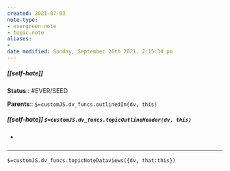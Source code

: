 ```yaml
---
created: 2021-07-03
note-type:
- evergreen-note
- topic-note
aliases:
-
date modified: Sunday, September 26th 2021, 2:15:30 pm
---
```


##### [[self-hate]]

**Status**:: #EVER/SEED

**Parents**:: 
`$=customJS.dv_funcs.outlinedIn(dv, this)`

##### [[self-hate]] `$=customJS.dv_funcs.topicOutlineHeader(dv, this)`

-

### <hr class="dataviews"/>

`$=customJS.dv_funcs.topicNoteDataviews({dv, that:this})`